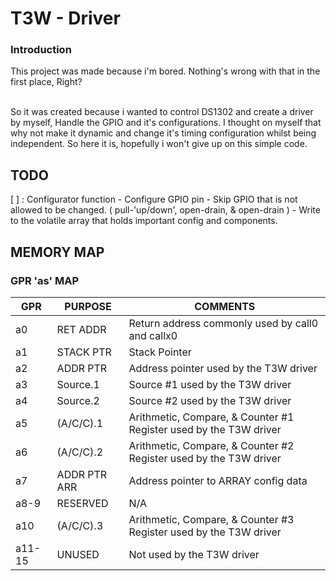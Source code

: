 # T3W - Driver

### Introduction
This project was made because i'm bored. Nothing's wrong with that in the first place, Right?

</br>
So it was created because i wanted to control DS1302 and create a driver by myself, Handle the GPIO and it's configurations. I thought on myself that why not make it dynamic and change it's timing configuration whilst being independent. So here it is, hopefully i won't give up on this simple code.

## TODO

[ ] : Configurator function
    - Configure GPIO pin
    - Skip GPIO that is not allowed to be changed. ( pull-'up/down', open-drain, & 
    open-drain )
    - Write to the volatile array that holds important config and components.

## MEMORY MAP
### GPR 'as' MAP
|   GPR     |   PURPOSE     |   COMMENTS    |
|-----------|---------------|---------------|
|   a0      |   RET ADDR    |   Return address commonly used by call0 and callx0    |
|   a1      |   STACK PTR   |   Stack Pointer   |
|   a2      |   ADDR PTR    |   Address pointer used by the T3W driver  |
|   a3      |   Source.1    |   Source #1 used by the T3W driver    |
|   a4      |   Source.2    |   Source #2 used by the T3W driver    |
|   a5      |   (A/C/C).1   |   Arithmetic, Compare, & Counter #1 Register used by the T3W driver |
|   a6      |   (A/C/C).2   |   Arithmetic, Compare, & Counter #2 Register used by the T3W driver |
|   a7      |  ADDR PTR ARR |   Address pointer to ARRAY config data    |
|  a8-9     |   RESERVED    |   N/A |
|   a10     |   (A/C/C).3   |   Arithmetic, Compare, & Counter #3 Register used by the T3W driver |
|  a11-15   |   UNUSED      |   Not used by the T3W driver  |